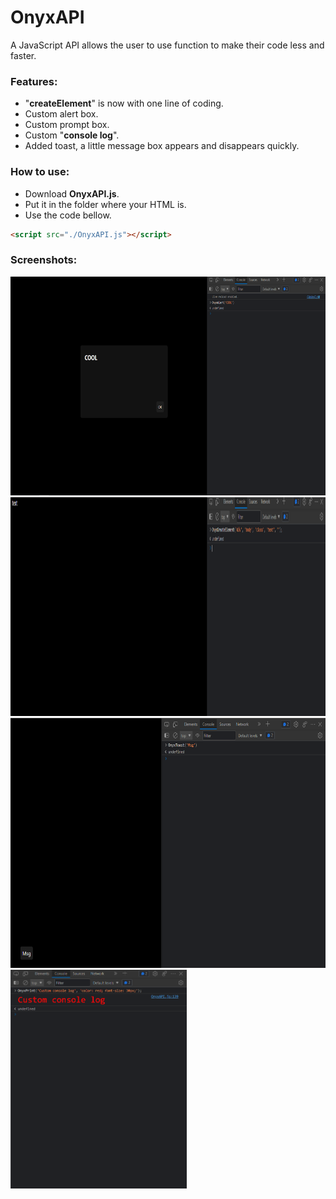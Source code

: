 # OnyxAPI
A JavaScript API allows the user to use function to make their code less and faster.

### Features:
* "**createElement**" is now with one line of coding.
* Custom alert box.
* Custom prompt box.
* Custom "**console log**".
* Added toast, a little message box appears and disappears quickly.

### How to use:
* Download **OnyxAPI.js**.
* Put it in the folder where your HTML is.
* Use the code bellow.
```html
<script src="./OnyxAPI.js"></script>
```

### Screenshots:
<img src="./Screenshots/Screenshot1.png" height="350" alt="">
<img src="./Screenshots/Screenshot2.png" height="350" alt="">
<img src="./Screenshots/Screenshot3.png" height="400" alt="">
<img src="./Screenshots/Screenshot4.png" height="350" alt="">
